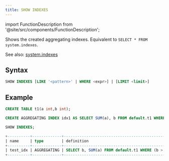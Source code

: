 ```yaml
---
title: SHOW INDEXES
---
```

import FunctionDescription from '@site/src/components/FunctionDescription';

<FunctionDescription description="Introduced or updated: v1.2.190"/>

Shows the created aggregating indexes. Equivalent to `SELECT * FROM system.indexes`.

See also: [system.indexes](../../../13-sql-reference/20-system-tables/system-indexes.md)

## Syntax

```sql
SHOW INDEXES [LIKE '<pattern>' | WHERE <expr>] | [LIMIT <limit>]
```

## Example

```sql
CREATE TABLE t1(a int,b int);

CREATE AGGREGATING INDEX idx1 AS SELECT SUM(a), b FROM default.t1 WHERE b > 3 GROUP BY b；

SHOW INDEXES;

+----------+-------------+------------------------------------------------------------+----------------------------+
| name     | type        | definition                                                 | created_on                 |
+----------+-------------+------------------------------------------------------------+----------------------------+
| test_idx | AGGREGATING | SELECT b, SUM(a) FROM default.t1 WHERE (b > 3) GROUP BY b  | 2023-05-17 11:53:54.474377 |
+----------+-------------+------------------------------------------------------------+----------------------------+
```